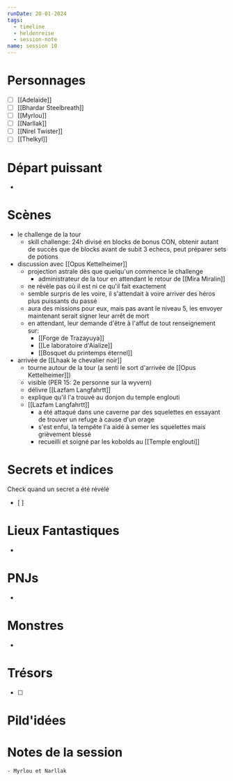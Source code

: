 ```yaml
---
runDate: 20-01-2024
tags:
  - timeline
  - heldenreise
  - session-note
name: session 10
---
```



# Personnages
- [ ] [[Adelaïde]]
- [ ] [[Bhardar Steelbreath]]
- [ ] [[Myrlou]]
- [ ] [[Narllak]]
- [ ] [[Nirel Twister]]
- [ ] [[Thelkyl]]

# Départ puissant
- 


# Scènes
- le challenge de la tour
	- skill challenge: 24h divisé en blocks de bonus CON, obtenir autant de succès que de blocks avant de subit 3 echecs, peut préparer sets de potions
- discussion avec [[Opus Kettelheimer]]
	- projection astrale dès que quelqu'un commence le challenge
		- administrateur de la tour en attendant le retour de [[Mira Miralin]]
	- ne révèle pas où il est ni ce qu'il fait exactement
	- semble surpris de les voire, il s'attendait à voire arriver des héros plus puissants du passé
	- aura des missions pour eux, mais pas avant le niveau 5, les envoyer maintenant serait signer leur arrêt de mort
	- en attendant, leur demande d'être à l'affut de tout renseignement sur:
		- [[Forge de Trazayuya]]
		- [[Le laboratoire d'Aialize]]
		- [[Bosquet du printemps éternel]]
- arrivée de [[Lhaak le chevalier noir]]
	- tourne autour de la tour (a senti le sort d'arrivée de [[Opus Kettelheimer]])
	- visible (PER 15: 2e personne sur la wyvern)
	- délivre [[Lazfam Langfahrtt]]
	- explique qu'il l'a trouvé au donjon du temple englouti
	- [[Lazfam Langfahrtt]]
		- a été attaqué dans une caverne par des squelettes en essayant de trouver un refuge à cause d'un orage
		- s'est enfui, la tempête l'a aidé à semer les squelettes mais grièvement blessé
		- recueilli et soigné par les kobolds au [[Temple englouti]]

# Secrets et indices
Check quand un secret a été révélé
- [ ] 

# Lieux Fantastiques
- 

# PNJs
- 

# Monstres
- 

# Trésors
- [ ]


# Pild'idées
> 

# Notes de la session

```
- Myrlou et Narllak 
```

